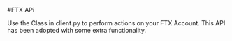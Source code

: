 #FTX APi

Use the Class in client.py to perform actions on your FTX Account. This API has been adopted with some extra functionality.
